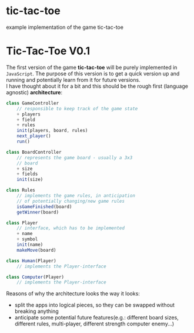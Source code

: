 tic-tac-toe
===========

example implementation of the game tic-tac-toe


# Tic-Tac-Toe V0.1
The first version of the game **tic-tac-toe** will be purely implemented in `JavaScript`. The purpose of this version is to get a quick version up and running and potentially learn from it for future versions.  
I have thought about it for a bit and this should be the rough first (language agnostic) **architecture**:
```javascript
class GameController
    // responsible to keep track of the game state
    + players
    + field
    + rules
    init(players, board, rules)
    next_player()
    run()

class BoardController
    // represents the game board - usually a 3x3
    // board
    + size
    + fields
    init(size)

class Rules
    // implements the game rules, in anticipation 
    // of potentially changing/new game rules
    isGameFinished(board)
    getWinner(board)

class Player
    // interface, which has to be implemented
    + name
    + symbol
    init(name)
    makeMove(board)

class Human(Player)
    // implements the Player-interface

class Computer(Player)
    // implements the Player-interface
```

Reasons of why the architecture looks the way it looks:
* split the apps into logical pieces, so they can be swapped without breaking anything
* anticipate some potential future features(e.g.: different board sizes, different rules, multi-player, different strength computer enemy...)
